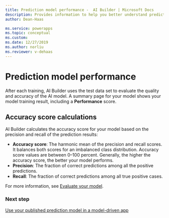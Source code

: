 ```yaml
---
title: Prediction model performance -  AI Builder | Microsoft Docs
description: Provides information to help you better understand prediction model performance, and how performance scores are calculated
author: Dean-Haas

ms.service: powerapps
ms.topic: conceptual
ms.custom: 
ms.date: 12/27/2019
ms.author: norliu
ms.reviewer: v-dehaas
---
```


# Prediction model performance

After each training, AI Builder uses the test data set to evaluate the quality and accuracy of the AI model. A summary page for your model shows your model training result, including a **Performance** score.  

## Accuracy score calculations

AI Builder calculates the accuracy score for your model based on the precision and recall of the prediction results:

- **Accuracy score**: The harmonic mean of the precision and recall scores. It balances both scores for an imbalanced class distribution. Accuracy score values are between 0–100 percent. Generally, the higher the accuracy score, the better your model performs.
- **Precision**: The fraction of correct predictions among all the positive predictions.
- **Recall**: The fraction of correct predictions among all true positive cases.

For more information, see [Evaluate your model](manage-model.md#evaluate-your-model).

### Next step

[Use your published prediction model in a model-driven app](prediction-model-driven-app.md)
